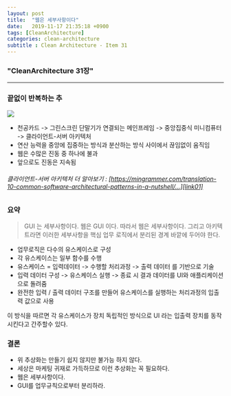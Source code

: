 ```yaml
---
layout: post
title:  "웹은 세부사항이다"
date:   2019-11-17 21:35:18 +0900
tags: [CleanArchitecture]
categories: clean-architecture
subtitle : Clean Architecture - Item 31
---
```


### "CleanArchitecture 31장"
---

### 끝없이 반복하는 추

![](17.png)

- 천공카드 -> 그린스크린 단말기가 연결되는 메인프레임 -> 중앙집중식 미니컴퓨터 -> 클라이언트-서버 아키텍처
- 연산 능력을 중앙에 집중하는 방식과 분산하는 방식 사이에서 끊임없이 움직임
- 웹은 수많은 진동 중 하나에 불과
- 앞으로도 진동은 지속됨

###### 클라이언트-서버 아키텍처 더 알아보기 : [https://mingrammer.com/translation-10-common-software-architectural-patterns-in-a-nutshell/...][link01] <br/>
[link01]: https://mingrammer.com/translation-10-common-software-architectural-patterns-in-a-nutshell/#2-%ED%81%B4%EB%9D%BC%EC%9D%B4%EC%96%B8%ED%8A%B8-%EC%84%9C%EB%B2%84-%ED%8C%A8%ED%84%B4-client-server-pattern

<!-- more -->

### 요약

> GUI 는 세부사항이다. 웹은 GUI 이다. 따라서 웹은 세부사항이다. 그리고 아키텍트라면 이러한 세부사항을 핵심 업무 로직에서 분리된 경계 바깥에 두어야 한다.

- 업무로직은 다수의 유스케이스로 구성
- 각 유스케이스는 일부 함수를 수행 
- 유스케이스 = 입력데이터 -> 수행할 처리과정 -> 출력 데이터 를 기반으로 기술 
- 입력 데이터 구성 -> 유스케이스 실행 -> 종료 시 결과 데이터를 UI와 애플리케이션으로 돌려줌
- 완전한 입력 / 출력 데이터 구조를 만들어 유스케이스를 실행하는 처리과정의 입출력 값으로 사용

이 방식을 따르면 각 유스케이스가 장치 독립적인 방식으로 UI 라는 입출력 장치를 동작시킨다고 간주할수 있다. 

### 결론

- 위 추상화는 만들기 쉽지 않지만 불가능 하지 않다. 
- 세상은 마케팅 귀재로 가득하므로 이런 추상화는 꼭 필요하다.
- 웹은 세부사항이다.
- GUI를 업무규칙으로부터 분리하라.